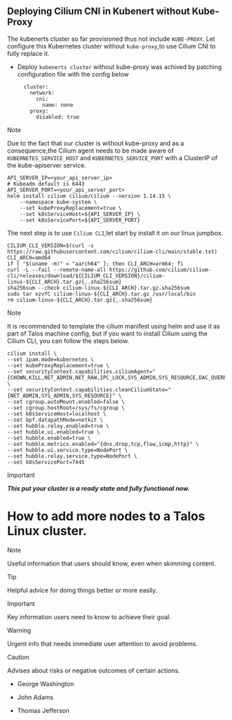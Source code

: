 ## Deploying Cilium CNI in Kubenert without Kube-Proxy
The kubenerts cluster so far provisioned thus not include `KUBE-PROXY`. Let configure this Kubernetes cluster without `kube-proxy`,to use Cilium CNI to fully replace it.
+ Deploy `kubenerts cluster` without kube-proxy was achived by patching configuration file with the config below

        cluster:
          network:
            cni:
              name: none
          proxy:
            disabled: true
> [!NOTE]
>Due to the fact that our cluster is without kube-proxy and as a consequence,the Cilium agent needs to be made aware of `KUBERNETES_SERVICE_HOST` and `KUBERNETES_SERVICE_PORT` with a ClusterIP of the kube-apiserver service.

    API_SERVER_IP=<your_api_server_ip>
    # Kubeadm default is 6443
    API_SERVER_PORT=<your_api_server_port>
    helm install cilium cilium/cilium --version 1.14.15 \
        --namespace kube-system \
        --set kubeProxyReplacement=true \
        --set k8sServiceHost=${API_SERVER_IP} \
        --set k8sServicePort=${API_SERVER_PORT}

The next step is to use `Cilium CLI`,let start by install it on our linux jumpbox.

    CILIUM_CLI_VERSION=$(curl -s https://raw.githubusercontent.com/cilium/cilium-cli/main/stable.txt)
    CLI_ARCH=amd64
    if [ "$(uname -m)" = "aarch64" ]; then CLI_ARCH=arm64; fi
    curl -L --fail --remote-name-all https://github.com/cilium/cilium-cli/releases/download/${CILIUM_CLI_VERSION}/cilium-linux-${CLI_ARCH}.tar.gz{,.sha256sum}
    sha256sum --check cilium-linux-${CLI_ARCH}.tar.gz.sha256sum
    sudo tar xzvfC cilium-linux-${CLI_ARCH}.tar.gz /usr/local/bin
    rm cilium-linux-${CLI_ARCH}.tar.gz{,.sha256sum}
      
 >[!NOTE] 
 > It is recommended to template the cilium manifest using helm and use it as part of Talos machine config, but if you want to install Cilium using the Cilium CLI, you can follow the steps below.

    cilium install \
    --set ipam.mode=kubernetes \
    --set kubeProxyReplacement=true \
    --set securityContext.capabilities.ciliumAgent="{CHOWN,KILL,NET_ADMIN,NET_RAW,IPC_LOCK,SYS_ADMIN,SYS_RESOURCE,DAC_OVERRIDE,FOWNER,SETGID,SETUID}" \
    --set securityContext.capabilities.cleanCiliumState="{NET_ADMIN,SYS_ADMIN,SYS_RESOURCE}" \
    --set cgroup.autoMount.enabled=false \
    --set cgroup.hostRoot=/sys/fs/cgroup \
    --set k8sServiceHost=localhost \
    --set bpf.datapathMode=netkit \
    --set hubble.relay.enabled=true \
    --set hubble.ui.enabled=true \
    --set hubble.enabled=true \
    --set hubble.metrics.enabled="{dns,drop,tcp,flow,icmp,http}" \
    --set hubble.ui.service.type=NodePort \
    --set hubble.relay.service.type=NodePort \
    --set k8sServicePort=7445

> [!IMPORTANT]
> ***This put your cluster is a ready state and fully functional now.***

# How to add more nodes to a Talos Linux cluster.

> [!NOTE]
> Useful information that users should know, even when skimming content.

> [!TIP]
> Helpful advice for doing things better or more easily.

> [!IMPORTANT]
> Key information users need to know to achieve their goal.

> [!WARNING]
> Urgent info that needs immediate user attention to avoid problems.

> [!CAUTION]
> Advises about risks or negative outcomes of certain actions.

- George Washington
* John Adams
+ Thomas Jefferson
